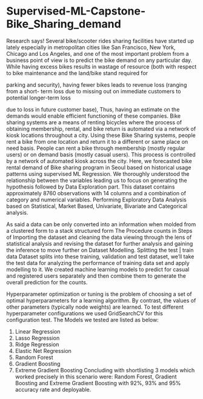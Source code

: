 # Supervised-ML-Capstone-Bike_Sharing_demand

Research says!
Several bike/scooter rides sharing facilities have started up lately especially in
metropolitan cities like San Francisco, New York, Chicago and Los Angeles, and one of
the most important problem from a business point of view is to predict the bike
demand on any particular day. While having excess bikes results in wastage of
resource (both with respect to bike maintenance and the land/bike stand required for

parking and security), having fewer bikes leads to revenue loss (ranging from a short-
term loss due to missing out on immediate customers to potential longer-term loss

due to loss in future customer base), Thus, having an estimate on the demands would
enable efficient functioning of these companies.
Bike sharing systems are a means of renting bicycles where the process of obtaining
membership, rental, and bike return is automated via a network of kiosk locations
throughout a city. Using these Bike Sharing systems, people rent a bike from one
location and return it to a different or same place on need basis. People can rent a
bike through membership (mostly regular users) or on demand basis (mostly casual
users). This process is controlled by a network of automated kiosk across the city.
Here, we forecasted bike rental demand of Bike sharing program in Seoul based on
historical usage patterns using supervised ML Regression.
We thoroughly understood the relationship between the variables leading us to focus
on generating the hypothesis followed by Data Exploration part.
This dataset contains approximately 8760 observations with 14 columns and a
combination of category and numerical variables.
Performing Exploratory Data Analysis based on Statistical, Market Based, Univariate,
Bivariate and Categorical analysis.

As said a data can be only converted into an information when molded from a
clustered form to a stack structured form
The Procedure counts in Steps of Importing the dataset and cleaning the data
viewing through the lens of statistical analysis and revising the dataset for further
analysis and gaining the inference to move further on Dataset Modelling.
Splitting the test | train data Dataset splits into these training, validation and test
dataset, we’ll take the test data for analyzing
the performance of training data set and apply modelling to it.
We created machine learning models to predict for casual and registered users
separately and then combine them to generate the overall prediction for the counts.

Hyperparameter optimization or tuning is the problem of choosing a set of optimal
hyperparameters for a learning algorithm. By contrast, the values of other parameters
(typically node weights) are learned. To test different hyperparameter configurations
we used GridSearchCV for this configuration test.
The Models we tested are listed as below:
1. Linear Regression
2. Lasso Regression
3. Ridge Regression
4. Elastic Net Regression
5. Random Forest
6. Gradient Boosting
7. Extreme Gradient Boosting
Concluding with shortlisting 3 models which worked precisely in this scenario were:
Random Forest, Gradient Boosting and Extreme Gradient Boosting with 92%, 93%
and 95% accuracy rate and deployable.
